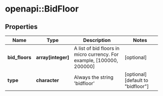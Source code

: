 # openapi::BidFloor


## Properties
Name | Type | Description | Notes
------------ | ------------- | ------------- | -------------
**bid_floors** | **array[integer]** | A list of bid floors in micro currency. For example, [100000, 200000] | [optional] 
**type** | **character** | Always the string &#39;bidfloor&#39; | [optional] [default to &quot;bidfloor&quot;] 


